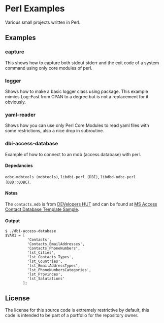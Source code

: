# Perl Examples
Various small projects written in Perl. 

## Examples
### capture
This shows how to capture both stdout stderr and the exit code of
a system command using only core modules of perl.

### logger
Shows how to make a basic logger class using package. This example
mimics Log::Fast from CPAN to a degree but is not a replacement for
it obviously.

### yaml-reader
Shows how you can use only Perl Core Modules to read yaml files with
some restrictions, also a nice drop in subroutine.

### dbi-access-database
Example of how to connect to an mdb (access database) with perl.

#### Depedancies
`odbc-mdbtools (mdbtools)`, `libdbi-perl (DBI)`, `libdbd-odbc-perl (DBD::ODBC)`.

#### Notes
The `contacts.mdb` is from [DEVelopers HUT](https://www.devhut.net/) and can
be found at [MS Access Contact Database Template Sample](https://www.devhut.net/2016/09/01/ms-access-contact-database-template-sample/).

#### Output
````
$ ./dbi-access-database
$VAR1 = [
          'Contacts',
          'Contacts_EmailAddresses',
          'Contacts_PhoneNumbers',
          'lst_Cities',
          'lst_Contacts_Types',
          'lst_Countries',
          'lst_EmailAddressTypes',
          'lst_PhoneNumbersCategories',
          'lst_Provinces',
          'lst_Salutations'
        ];
````

## License
The license for this source code is extremely restrictive by default, this code is intended to be part of a portfolio for the repository owner.
